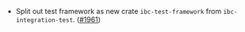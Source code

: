 -  Split out test framework as new crate `ibc-test-framework` from `ibc-integration-test`. ([#1961](https://github.com/informalsystems/ibc-rs/pull/1961))
